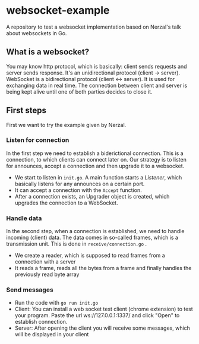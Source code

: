 # websocket-example
A repository to test a websocket implementation based on Nerzal's talk about websockets in Go.

## What is a websocket?
You may know http protocol, which is basically: client sends requests and server sends response. It's an unidirectional protocol (client -> server). WebSocket is a bidirectional protocol (client <-> server). It is used for exchanging data in real time. The connection between client and server is being kept alive until one of both parties decides to close it.

## First steps 
First we want to try the example given by Nerzal.

### Listen for connection
In the first step we need to establish a biderictional connection. This is a connection, to which clients can connect later on. Our strategy is to listen for announces, accept a connection and then upgrade it to a websocket. 
- We start to listen in `init.go`. A main function starts a *Listener*, which basically listens for any announces on a certain port. 
- It can accept a connection with the `Accept` function.
- After a connection exists, an Upgrader object is created, which upgrades the connection to a WebSocket.

### Handle data
In the second step, when a connection is established, we need to handle incoming (client) data. The data comes in so-called frames, which is a transmission unit. This is done in `receive/connection.go` . 
- We create a reader, which is supposed to read frames from a connection with a server
- It reads a frame, reads all the bytes from a frame and finally handles the previously read byte array

### Send messages
- Run the code with `go run init.go`
- Client: You can install a web socket test client (chrome extension) to test your program. Paste the url ws://127.0.0.1:1337/ and click "Open" to establish connection.
- Server: After opening the client you will receive some messages, which will be displayed in your client


